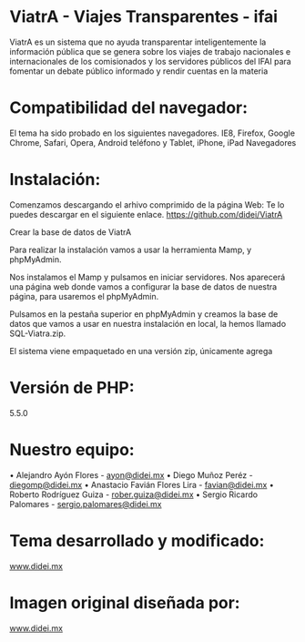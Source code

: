ViatrA - Viajes Transparentes - ifai
==================== 

ViatrA es un sistema que no ayuda transparentar inteligentemente la información pública que se genera sobre los viajes de trabajo nacionales e internacionales de los comisionados y los servidores públicos del IFAI para fomentar un debate público informado y rendir cuentas en la materia

Compatibilidad del navegador: 
===================== 
El tema ha sido probado en los siguientes navegadores. IE8, Firefox, Google Chrome, Safari, Opera, Android teléfono y Tablet, iPhone, iPad Navegadores 


Instalación:
===================== 
Comenzamos descargando el arhivo comprimido de la página Web:
Te lo puedes descargar en el siguiente enlace. https://github.com/didei/ViatrA


Crear la base de datos de ViatrA

Para realizar la instalación vamos a usar la herramienta Mamp, y phpMyAdmin.

Nos instalamos el Mamp y pulsamos en iniciar servidores. Nos aparecerá una página web donde vamos a configurar la base de datos de nuestra página, para usaremos el phpMyAdmin.

Pulsamos en la pestaña superior en phpMyAdmin y creamos la base de datos que vamos a usar en nuestra instalación en local, la hemos llamado SQL-Viatra.zip.



El sistema viene empaquetado en una versión zip, únicamente agrega 

Versión de PHP:
===================== 
5.5.0

Nuestro equipo:
=================== 

•	Alejandro Ayón Flores - ayon@didei.mx
•	Diego Muñoz Peréz - diegomp@didei.mx
•	Anastacio Favián Flores Lira - favian@didei.mx
•	Roberto Rodríguez Guiza - rober.guiza@didei.mx
•	Sergio Ricardo Palomares - sergio.palomares@didei.mx

Tema desarrollado y modificado: 
=================== 
www.didei.mx

Imagen original diseñada por: 
=================== 
www.didei.mx


